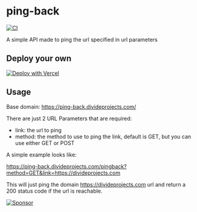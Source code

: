 # ping-back


[![CI](https://github.com/divideprojects/ping-back/actions/workflows/ci.yml/badge.svg)](https://github.com/divideprojects/ping-back/actions/workflows/ci.yml)

A simple API made to ping the url specified in url parameters

## Deploy your own

[![Deploy with Vercel](https://vercel.com/button)](https://vercel.com/new/clone?repository-url=https%3A%2F%2Fgithub.com%2FDivideProjects%2Fping-back&demo-title=Ping%20Back&demo-description=A%20simple%20ping-back%20website%20made%20using%20fastapi.&demo-url=https%3A%2F%2Fping-back.divideprojects.com?utm_source=divideprojects&utm_campaign=oss)

## Usage

Base domain: https://ping-back.divideprojects.com/

There are just 2 URL Parameters that are required:
 - link: the url to ping
 - method: the method to use to ping the link, default is GET, but you can use either GET or POST

A simple example looks like:

https://ping-back.divideprojects.com/pingback?method=GET&link=https://divideprojects.com

This will just ping the domain https://divideprojects.com url and return a 200 status code if the url is reachable.


[![Sponsor](https://www.datocms-assets.com/31049/1618983297-powered-by-vercel.svg)](https://vercel.com/?utm_source=divideprojects&utm_campaign=oss)
